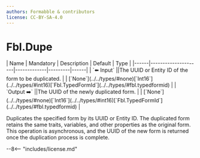 ```yaml
---
authors: Formabble & contributors
license: CC-BY-SA-4.0
---
```



# Fbl.Dupe

<div class="sh-parameters" markdown="1">
| Name | Mandatory | Description | Default | Type |
|------|---------------------|-------------|---------|------|
| `⬅️ Input` ||The UUID or Entity ID of the form to be duplicated. | | [`None`](../../types/#none)[`Int16`](../../types/#int16)[`Fbl.TypedFormId`](../../types/#fbl.typedformid) |
| `Output ➡️` ||The UUID of the newly duplicated form. | | [`None`](../../types/#none)[`Int16`](../../types/#int16)[`Fbl.TypedFormId`](../../types/#fbl.typedformid) |

</div>

Duplicates the specified form by its UUID or Entity ID. The duplicated form retains the same traits, variables, and other properties as the original form. This operation is asynchronous, and the UUID of the new form is returned once the duplication process is complete.

--8<-- "includes/license.md"

